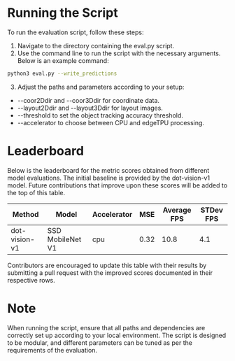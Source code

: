 # Running the Script

To run the evaluation script, follow these steps:

1. Navigate to the directory containing the eval.py script.
2. Use the command line to run the script with the necessary arguments. Below is an example command:

```bash
python3 eval.py --write_predictions
```

3. Adjust the paths and parameters according to your setup:
- --coor2Ddir and --coor3Ddir for coordinate data.
- --layout2Ddir and --layout3Ddir for layout images.
- --threshold to set the object tracking accuracy threshold.
- --accelerator to choose between CPU and edgeTPU processing.


# Leaderboard
Below is the leaderboard for the metric scores obtained from different model evaluations. The initial baseline is provided by the dot-vision-v1 model. Future contributions that improve upon these scores will be added to the top of this table.

| Method       |  Model            |  Accelerator | MSE         | Average FPS | STDev FPS   |
| -----------  |  -----------      |  ----------- | ----------- | ----------- | ----------- |
| dot-vision-v1|  SSD MobileNet V1 |  cpu         | 0.32        | 10.8        | 4.1         |

Contributors are encouraged to update this table with their results by submitting a pull request with the improved scores documented in their respective rows.

# Note
When running the script, ensure that all paths and dependencies are correctly set up according to your local environment. The script is designed to be modular, and different parameters can be tuned as per the requirements of the evaluation.